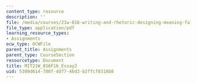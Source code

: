 ```yaml
---
content_type: resource
description: ''
file: /media/courses/21w-016-writing-and-rhetoric-designing-meaning-fall-2016/5309d614700fdd7746d3b2ffcf8318b8_MIT21W_016F16_Essay2.pdf
file_type: application/pdf
learning_resource_types:
- Assignments
ocw_type: OCWFile
parent_title: Assignments
parent_type: CourseSection
resourcetype: Document
title: MIT21W_016F16_Essay2
uid: 5309d614-700f-dd77-46d3-b2ffcf8318b8
---
```

